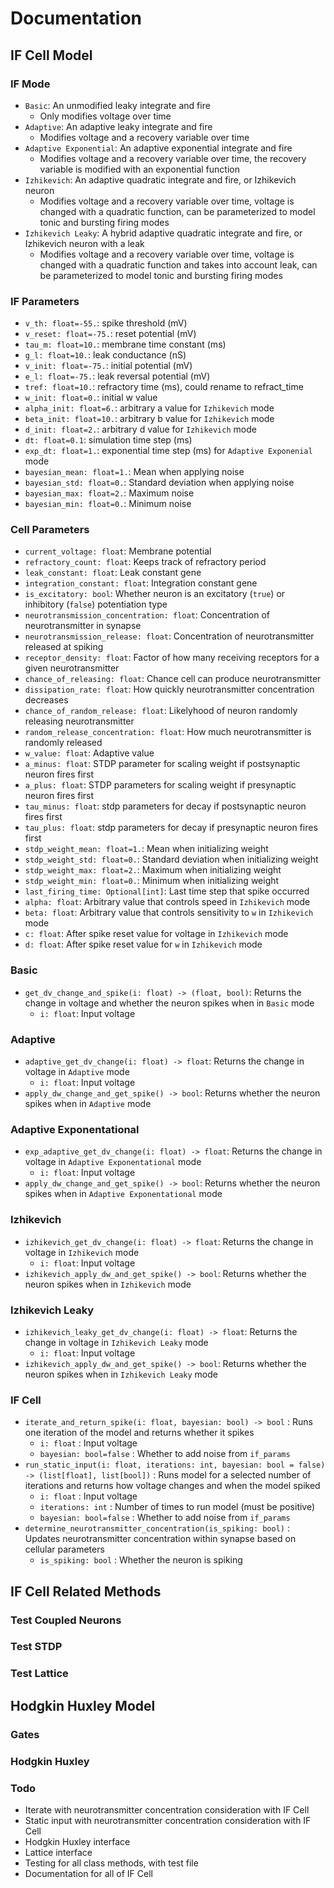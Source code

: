 # Documentation

## IF Cell Model

### IF Mode

- `Basic`: An unmodified leaky integrate and fire
  - Only modifies voltage over time
- `Adaptive`: An adaptive leaky integrate and fire
  - Modifies voltage and a recovery variable over time
- `Adaptive Exponential`: An adaptive exponential integrate and fire
  - Modifies voltage and a recovery variable over time, the recovery variable is modified with an exponential function
- `Izhikevich`: An adaptive quadratic integrate and fire, or Izhikevich neuron
  - Modifies voltage and a recovery variable over time, voltage is changed with a quadratic function, can be parameterized to model tonic and bursting firing modes
- `Izhikevich Leaky`: A hybrid adaptive quadratic integrate and fire, or Izhikevich neuron with a leak
  - Modifies voltage and a recovery variable over time, voltage is changed with a quadratic function and takes into account leak, can be parameterized to model tonic and bursting firing modes

### IF Parameters

- `v_th: float=-55.`: spike threshold (mV)
- `v_reset: float=-75.`: reset potential (mV)
- `tau_m: float=10.`: membrane time constant (ms)
- `g_l: float=10.`: leak conductance (nS)
- `v_init: float=-75.`: initial potential (mV)
- `e_l: float=-75.`: leak reversal potential (mV)
- `tref: float=10.`: refractory time (ms), could rename to refract_time
- `w_init: float=0.`: initial w value
- `alpha_init: float=6.`: arbitrary a value for `Izhikevich` mode
- `beta_init: float=10.`: arbitrary b value for `Izhikevich` mode
- `d_init: float=2.`: arbitrary d value for `Izhikevich` mode
- `dt: float=0.1`: simulation time step (ms)
- `exp_dt: float=1.`: exponential time step (ms) for `Adaptive Exponenial` mode
- `bayesian_mean: float=1.`: Mean when applying noise
- `bayesian_std: float=0.`: Standard deviation when applying noise
- `bayesian_max: float=2.`: Maximum noise
- `bayesian_min: float=0.`: Minimum noise

### Cell Parameters

- `current_voltage: float`: Membrane potential
- `refractory_count: float`: Keeps track of refractory period
- `leak_constant: float`: Leak constant gene
- `integration_constant: float`: Integration constant gene
- `is_excitatory: bool`: Whether neuron is an excitatory (`true`) or inhibitory (`false`) potentiation type
- `neurotransmission_concentration: float`: Concentration of neurotransmitter in synapse
- `neurotransmission_release: float`: Concentration of neurotransmitter released at spiking
- `receptor_density: float`: Factor of how many receiving receptors for a given neurotransmitter
- `chance_of_releasing: float`: Chance cell can produce neurotransmitter
- `dissipation_rate: float`: How quickly neurotransmitter concentration decreases
- `chance_of_random_release: float`: Likelyhood of neuron randomly releasing neurotransmitter
- `random_release_concentration: float`: How much neurotransmitter is randomly released
- `w_value: float`: Adaptive value
- `a_minus: float`: STDP parameter for scaling weight if postsynaptic neuron fires first
- `a_plus: float`: STDP parameters for scaling weight if presynaptic neuron fires first
- `tau_minus: float`: stdp parameters for decay if postsynaptic neuron fires first
- `tau_plus: float`: stdp parameters for decay if presynaptic neuron fires first
- `stdp_weight_mean: float=1.`: Mean when initializing weight
- `stdp_weight_std: float=0.`: Standard deviation when initializing weight
- `stdp_weight_max: float=2.`: Maximum when initializing weight
- `stdp_weight_min: float=0.`: Minimum when initializing weight
- `last_firing_time: Optional[int]`: Last time step that spike occurred
- `alpha: float`: Arbitrary value that controls speed in `Izhikevich` mode
- `beta: float`: Arbitrary value that controls sensitivity to `w` in `Izhikevich` mode
- `c: float`: After spike reset value for voltage in `Izhikevich` mode
- `d: float`: After spike reset value for `w` in `Izhikevich` mode

### Basic

- `get_dv_change_and_spike(i: float) -> (float, bool)`: Returns the change in voltage and whether the neuron spikes when in `Basic` mode
  - `i: float`: Input voltage

### Adaptive

- `adaptive_get_dv_change(i: float) -> float`: Returns the change in voltage in `Adaptive` mode
  - `i: float`: Input voltage
- `apply_dw_change_and_get_spike() -> bool`: Returns whether the neuron spikes when in `Adaptive` mode

### Adaptive Exponentational

- `exp_adaptive_get_dv_change(i: float) -> float`: Returns the change in voltage in `Adaptive Exponentational` mode
  - `i: float`: Input voltage
- `apply_dw_change_and_get_spike() -> bool`: Returns whether the neuron spikes when in `Adaptive Exponentational` mode

### Izhikevich

- `izhikevich_get_dv_change(i: float) -> float`: Returns the change in voltage in `Izhikevich` mode
  - `i: float`: Input voltage
- `izhikevich_apply_dw_and_get_spike() -> bool`: Returns whether the neuron spikes when in `Izhikevich` mode

### Izhikevich Leaky

- `izhikevich_leaky_get_dv_change(i: float) -> float`: Returns the change in voltage in `Izhikevich Leaky` mode
  - `i: float`: Input voltage
- `izhikevich_apply_dw_and_get_spike() -> bool`: Returns whether the neuron spikes when in `Izhikevich Leaky` mode

### IF Cell

- `iterate_and_return_spike(i: float, bayesian: bool) -> bool` : Runs one iteration of the model and returns whether it spikes
  - `i: float` : Input voltage
  - `bayesian: bool=false` : Whether to add noise from `if_params`
- `run_static_input(i: float, iterations: int, bayesian: bool = false) -> (list[float], list[bool])` : Runs model for a selected number of iterations and returns how voltage changes and when the model spiked
  - `i: float` : Input voltage
  - `iterations: int` : Number of times to run model (must be positive)
  - `bayesian: bool=false` : Whether to add noise from `if_params`
- `determine_neurotransmitter_concentration(is_spiking: bool)` : Updates neurotransmitter concentration within synapse based on cellular parameters
  - `is_spiking: bool` : Whether the neuron is spiking

## IF Cell Related Methods

### Test Coupled Neurons

### Test STDP

### Test Lattice

## Hodgkin Huxley Model

### Gates

### Hodgkin Huxley

### Todo

- Iterate with neurotransmitter concentration consideration with IF Cell
- Static input with neurotransmitter concentration consideration with IF Cell
- Hodgkin Huxley interface
- Lattice interface
- Testing for all class methods, with test file
- Documentation for all of IF Cell
